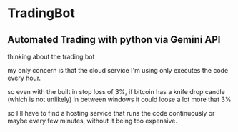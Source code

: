 # TradingBot
Automated Trading with python via Gemini API
-----
thinking about the trading bot

my only concern is that the cloud service I'm using only executes the code every hour.

so even with the built in stop loss of 3%, if bitcoin has a knife drop candle (which is not unlikely) in between windows it could loose a lot more that 3%

so I'll have to find a hosting service that runs the code continuously or maybe every few minutes, without it being too expensive.
